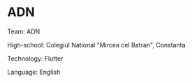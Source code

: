 # ADN

Team: ADN

High-school: Colegiul National "Mircea cel Batran", Constanta

Technology: Flutter

Language: English
